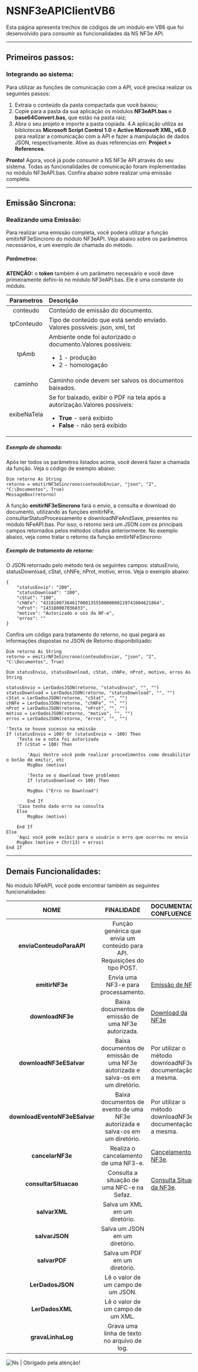 # NSNF3eAPIClientVB6

Esta página apresenta trechos de códigos de um módulo em VB6 que foi desenvolvido para consumir as funcionalidades da NS NF3e API.

-------

## Primeiros passos:

### Integrando ao sistema:

Para utilizar as funções de comunicação com a API, você precisa realizar os seguintes passos:

1. Extraia o conteúdo da pasta compactada que você baixou;
2. Copie para a pasta da sua aplicação os módulos **NF3eAPI.bas** e **base64Convert.bas**, que estão na pasta raiz;
3. Abra o seu projeto e importe a pasta copiada.
4.A aplicação utiliza as bibliotecas **Microsoft Script Control 1.0** e **Active Microsoft XML, v6.0** para realizar a comunicação com a API e fazer a manipulação de dados JSON, respectivamente. Ative as duas referencias em: **Project > References**. 

**Pronto!** Agora, você já pode consumir a NS NF3e API através do seu sistema. Todas as funcionalidades de comunicação foram implementadas no módulo NF3eAPI.bas. Confira abaixo sobre realizar uma emissão completa.

------

## Emissão Sincrona:

### Realizando uma Emissão:

Para realizar uma emissão completa, você poderá utilizar a função emitirNF3eSincrono do módulo NF3eAPI. Veja abaixo sobre os parâmetros necessários, e um exemplo de chamada do método.

##### Parâmetros:

**ATENÇÃO:** o **token** também é um parâmetro necessário e você deve primeiramente defini-lo no módulo NF3eAPI.bas. Ele é uma constante do módulo. 

Parametros     | Descrição
:-------------:|:-----------
conteudo       | Conteúdo de emissão do documento.
tpConteudo     | Tipo de conteúdo que está sendo enviado. Valores possíveis: json, xml, txt
tpAmb          | Ambiente onde foi autorizado o documento.Valores possíveis:<ul> <li>1 - produção</li> <li>2 - homologação</li> </ul>
caminho        | Caminho onde devem ser salvos os documentos baixados.
exibeNaTela    | Se for baixado, exibir o PDF na tela após a autorização.Valores possíveis: <ul> <li>**True** - será exibido</li> <li>**False** - não será exibido</li> </ul> 

##### Exemplo de chamada:

Após ter todos os parâmetros listados acima, você deverá fazer a chamada da função. Veja o código de exemplo abaixo:
           
    Dim retorno As String
    retorno = emitirNF3eSincrono(conteudoEnviar, "json", "2", "C:\Documentos", True)
    MessageBox(retorno)

A função **emitirNF3eSincrono** fará o envio, a consulta e download do documento, utilizando as funções emitirNFe, consultarStatusProcessamento e downloadNFeAndSave, presentes no módulo NFeAPI.bas. Por isso, o retorno será um JSON com os principais campos retornados pelos métodos citados anteriormente. No exemplo abaixo, veja como tratar o retorno da função emitirNFeSincrono:

##### Exemplo de tratamento de retorno:

O JSON retornado pelo método terá os seguintes campos: statusEnvio, statusDownload, cStat, chNFe, nProt, motivo, erros. Veja o exemplo abaixo:

    {
        "statusEnvio": "200",
        "statusDownload": "200",
        "cStat": "100",
        "chNFe": "43181007364617000135550000000119741004621864",
        "nProt": "143180007036833",
        "motivo": "Autorizado o uso da NF-e",
        "erros": ""
    }
      
Confira um código para tratamento do retorno, no qual pegará as informações dispostas no JSON de Retorno disponibilizado:

    Dim retorno As String
    retorno = emitirNF3eSincrono(conteudoEnviar, "json", "2", "C:\Documentos", True)

    Dim statusEnvio, statusDownload, cStat, chNFe, nProt, motivo, erros As String

    statusEnvio = LerDadosJSON(retorno, "statusEnvio", "", "")
    statusDownload = LerDadosJSON(retorno, "statusDownload", "", "")
    cStat = LerDadosJSON(retorno, "cStat", "", "")
    chNFe = LerDadosJSON(retorno, "chNFe", "", "")
    nProt = LerDadosJSON(retorno, "nProt", "", "")
    motivo = LerDadosJSON(retorno, "motivo", "", "")
    erros = LerDadosJSON(retorno, "erros", "", "")
    
    'Testa se houve sucesso na emissão
    If (statusEnvio = 100) Or (statusEnvio = -100) Then
        'Testa se a nota foi autorizada
        If (cStat = 100) Then

            'Aqui dentro você pode realizar procedimentos como desabilitar o botão de emitir, etc
            MsgBox (motivo)

            'Testa se o download teve problemas
            If (statusDownload <> 100) Then

            MsgBox ("Erro no Download")

            End If
        'Caso tenha dado erro na consulta
        Else
            MsgBox (motivo)

        End If
    Else
        'Aqui você pode exibir para o usuário o erro que ocorreu no envio
        MsgBox (motivo + Chr(13) + erros)
    End If

-----

## Demais Funcionalidades:

No módulo NFeAPI, você pode encontrar também as seguintes funcionalidades:

NOME                     | FINALIDADE             | DOCUMENTAÇÂO CONFLUENCE
:-----------------------:|:----------------------:|:-----------------------
**enviaConteudoParaAPI** |Função genérica que envia um conteúdo para API. Requisições do tipo POST.|
**emitirNF3e** | Envia uma NF3-e para processamento.|[Emissão de NF3e]().
**downloadNF3e** | Baixa documentos de emissão de uma NF3e autorizada. | [Download da NF3e]()
**downloadNF3eESalvar** | Baixa documentos de emissão de uma NF3e autorizada e salva-os em um diretório. | Por utilizar o método downloadNF3e, a documentação é a mesma. 
**downloadEventoNF3eESalvar** | Baixa documentos de evento de uma NF3e autorizada e salva-os em um diretório. | Por utilizar o método downloadNF3e, a documentação é a mesma. 
**cancelarNF3e** | Realiza o cancelamento de uma NF3-e. | [Cancelamento de NF3e]().
**consultarSituacao** | Consulta a situação de uma NFC-e na Sefaz. | [Consulta Situação da NF3e]().
**salvarXML** | Salva um XML em um diretório. | 
**salvarJSON** | Salva um JSON em um diretório. |
**salvarPDF** |	Salva um PDF em um diretório. | 
**LerDadosJSON** | 	Lê o valor de um campo de um JSON. |
**LerDadosXML** | Lê o valor de um campo de um XML. | 
**gravaLinhaLog** | Grava uma linha de texto no arquivo de log. | 



![Ns](https://nstecnologia.com.br/blog/wp-content/uploads/2018/11/ns%C2%B4tecnologia.png) | Obrigado pela atenção!
